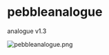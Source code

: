 # pebbleanalogue
analogue v1.3

![pebbleanalogue.png](http://www.edwarddam.com/images/pebbleanalogue.png)
